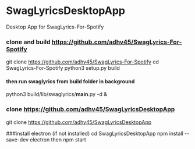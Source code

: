 # SwagLyricsDesktopApp
Desktop App for SwagLyrics-For-Spotify

### clone and build https://github.com/adhv45/SwagLyrics-For-Spotify

git clone https://github.com/adhv45/SwagLyrics-For-Spotify
cd SwagLyrics-For-Spotify
python3 setup.py build
#### then run swaglyrics from build folder in background
python3 build/lib/swaglyrics/__main__.py -d &



### clone https://github.com/adhv45/SwagLyricsDesktopApp 
git clone https://github.com/adhv45/SwagLyricsDesktopApp

###install electron (if not installed)
cd SwagLyricsDesktopApp
npm install --save-dev electron
then npm start
